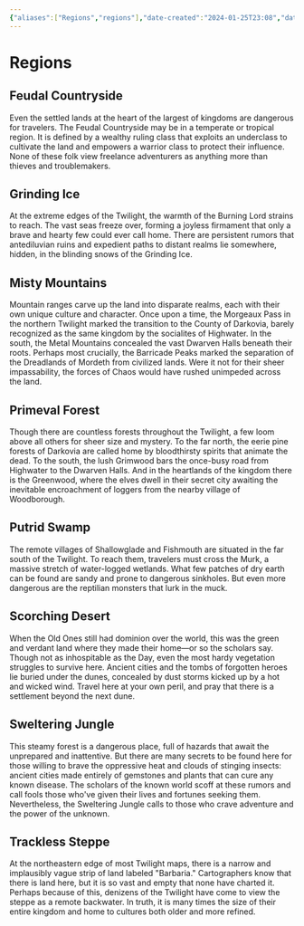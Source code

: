 ```yaml
---
{"aliases":["Regions","regions"],"date-created":"2024-01-25T23:08","date-modified":"2024-01-25T23:20","dg-publish":true,"tags":["moonrise"],"title":"Regions","dg-path":"moonrise/regions.md","permalink":"/moonrise/regions/","dgPassFrontmatter":true}
---
```



# Regions

## Feudal Countryside

Even the settled lands at the heart of the largest of kingdoms are dangerous for travelers. The Feudal Countryside may be in a temperate or tropical region. It is defined by a wealthy ruling class that exploits an underclass to cultivate the land and empowers a warrior class to protect their influence. None of these folk view freelance adventurers as anything more than thieves and troublemakers.

## Grinding Ice

At the extreme edges of the Twilight, the warmth of the Burning Lord strains to reach. The vast seas freeze over, forming a joyless firmament that only a brave and hearty few could ever call home. There are persistent rumors that antediluvian ruins and expedient paths to distant realms lie somewhere, hidden, in the blinding snows of the Grinding Ice.

## Misty Mountains

Mountain ranges carve up the land into disparate realms, each with their own unique culture and character. Once upon a time, the Morgeaux Pass in the northern Twilight marked the transition to the County of Darkovia, barely recognized as the same kingdom by the socialites of Highwater. In the south, the Metal Mountains concealed the vast Dwarven Halls beneath their roots. Perhaps most crucially, the Barricade Peaks marked the separation of the Dreadlands of Mordeth from civilized lands. Were it not for their sheer impassability, the forces of Chaos would have rushed unimpeded across the land.

## Primeval Forest

Though there are countless forests throughout the Twilight, a few loom above all others for sheer size and mystery. To the far north, the eerie pine forests of Darkovia are called home by bloodthirsty spirits that animate the dead. To the south, the lush Grimwood bars the once-busy road from Highwater to the Dwarven Halls. And in the heartlands of the kingdom there is the Greenwood, where the elves dwell in their secret city awaiting the inevitable encroachment of loggers from the nearby village of Woodborough.

## Putrid Swamp

The remote villages of Shallowglade and Fishmouth are situated in the far south of the Twilight. To reach them, travelers must cross the Murk, a massive stretch of water-logged wetlands. What few patches of dry earth can be found are sandy and prone to dangerous sinkholes. But even more dangerous are the reptilian monsters that lurk in the muck.

## Scorching Desert

When the Old Ones still had dominion over the world, this was the green and verdant land where they made their home—or so the scholars say. Though not as inhospitable as the Day, even the most hardy vegetation struggles to survive here. Ancient cities and the tombs of forgotten heroes lie buried under the dunes, concealed by dust storms kicked up by a hot and wicked wind. Travel here at your own peril, and pray that there is a settlement beyond the next dune.

## Sweltering Jungle

This steamy forest is a dangerous place, full of hazards that await the unprepared and inattentive. But there are many secrets to be found here for those willing to brave the oppressive heat and clouds of stinging insects: ancient cities made entirely of gemstones and plants that can cure any known disease. The scholars of the known world scoff at these rumors and call fools those who've given their lives and fortunes seeking them. Nevertheless, the Sweltering Jungle calls to those who crave adventure and the power of the unknown.

## Trackless Steppe

At the northeastern edge of most Twilight maps, there is a narrow and implausibly vague strip of land labeled "Barbaria." Cartographers know that there is land here, but it is so vast and empty that none have charted it. Perhaps because of this, denizens of the Twilight have come to view the steppe as a remote backwater. In truth, it is many times the size of their entire kingdom and home to cultures both older and more refined.

